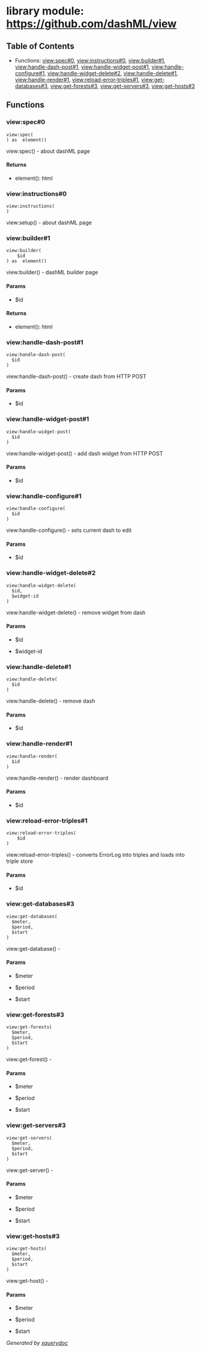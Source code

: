 # library module: https://github.com/dashML/view


## Table of Contents

* Functions: [view:spec\#0](#func_view_spec_0), [view:instructions\#0](#func_view_instructions_0), [view:builder\#1](#func_view_builder_1), [view:handle-dash-post\#1](#func_view_handle-dash-post_1), [view:handle-widget-post\#1](#func_view_handle-widget-post_1), [view:handle-configure\#1](#func_view_handle-configure_1), [view:handle-widget-delete\#2](#func_view_handle-widget-delete_2), [view:handle-delete\#1](#func_view_handle-delete_1), [view:handle-render\#1](#func_view_handle-render_1), [view:reload-error-triples\#1](#func_view_reload-error-triples_1), [view:get-databases\#3](#func_view_get-databases_3), [view:get-forests\#3](#func_view_get-forests_3), [view:get-servers\#3](#func_view_get-servers_3), [view:get-hosts\#3](#func_view_get-hosts_3)


## Functions

### <a name="func_view_spec_0"/> view:spec\#0
```xquery
view:spec(
) as  element()
```
 view:spec() - about dashML page   


#### Returns
*  element(): html

### <a name="func_view_instructions_0"/> view:instructions\#0
```xquery
view:instructions(
)
```
 view:setup() - about dashML page   


### <a name="func_view_builder_1"/> view:builder\#1
```xquery
view:builder(
    $id
) as  element()
```
 view:builder() - dashML builder page   


#### Params

* $id


#### Returns
*  element(): html

### <a name="func_view_handle-dash-post_1"/> view:handle-dash-post\#1
```xquery
view:handle-dash-post(
  $id
)
```
 view:handle-dash-post() - create dash from HTTP POST   


#### Params

* $id


### <a name="func_view_handle-widget-post_1"/> view:handle-widget-post\#1
```xquery
view:handle-widget-post(
  $id
)
```
 view:handle-widget-post() - add dash widget from HTTP POST   


#### Params

* $id


### <a name="func_view_handle-configure_1"/> view:handle-configure\#1
```xquery
view:handle-configure(
  $id
)
```
 view:handle-configure() - sets current dash to edit   


#### Params

* $id


### <a name="func_view_handle-widget-delete_2"/> view:handle-widget-delete\#2
```xquery
view:handle-widget-delete(
  $id,
  $widget-id
)
```
 view:handle-widget-delete() - remove widget from dash   


#### Params

* $id

* $widget-id


### <a name="func_view_handle-delete_1"/> view:handle-delete\#1
```xquery
view:handle-delete(
  $id
)
```
 view:handle-delete() - remove dash   


#### Params

* $id


### <a name="func_view_handle-render_1"/> view:handle-render\#1
```xquery
view:handle-render(
  $id
)
```
 view:handle-render() - render dashboard   


#### Params

* $id


### <a name="func_view_reload-error-triples_1"/> view:reload-error-triples\#1
```xquery
view:reload-error-triples(
    $id
)
```
 view:reload-error-triples() - converts ErrorLog into triples and loads into triple store   


#### Params

* $id


### <a name="func_view_get-databases_3"/> view:get-databases\#3
```xquery
view:get-databases(
  $meter,
  $period,
  $start
)
```
 view:get-database() -   


#### Params

* $meter

* $period

* $start


### <a name="func_view_get-forests_3"/> view:get-forests\#3
```xquery
view:get-forests(
  $meter,
  $period,
  $start
)
```
 view:get-forest() -   


#### Params

* $meter

* $period

* $start


### <a name="func_view_get-servers_3"/> view:get-servers\#3
```xquery
view:get-servers(
  $meter,
  $period,
  $start
)
```
 view:get-server() -   


#### Params

* $meter

* $period

* $start


### <a name="func_view_get-hosts_3"/> view:get-hosts\#3
```xquery
view:get-hosts(
  $meter,
  $period,
  $start
)
```
 view:get-host() -   


#### Params

* $meter

* $period

* $start






*Generated by [xquerydoc](https://github.com/xquery/xquerydoc)*
